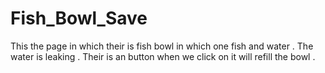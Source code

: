 # Fish_Bowl_Save

This the page in which their is fish bowl in which one fish and water .
The water is leaking . Their is an button when we click on it will refill the bowl .
